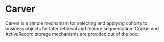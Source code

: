 # Carver

Carver is a simple mechanism for selecting and applying cohorts to business
objects for later retrieval and feature segmentation. Cookie and ActiveRecord
storage mechanisms are provided out of the box.
